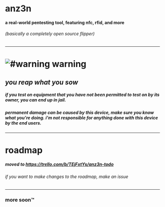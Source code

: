 # anz3n
#### a real-world pentesting tool, featuring nfc, rfid, and more

###### (basically a completely open source flipper)
------------
# ![#warning](https://placehold.co/15x15/ff0000/ff0000.png) warning
## *you reap what you sow*
##### if you test on equipment that you have not been permitted to test on by its owner, you can end up in jail.
##### permanent damage can be caused by this device, make sure you know what you're doing. i'm not responsible for anything done with this device by the end users.
------------
# roadmap
##### *moved to https://trello.com/b/TEjFxtYs/anz3n-todo*
###### if you want to make changes to the roadmap, make an issue
------------
### more soon™️
